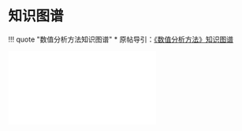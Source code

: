 # 知识图谱
!!! quote "数值分析方法知识图谱"
    * 原帖导引：[《数值分析方法》知识图谱](https://www.cc98.org/topic/5747649)

<object data="知识图谱.pdf" type="application/pdf" width="100%" height="800">
    <embed src="知识图谱.pdf" type="application/pdf" />
</object>

